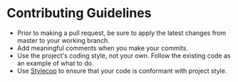 # Contributing Guidelines #

- Prior to making a pull request, be sure to apply the latest changes from master to your working branch.
- Add meaningful comments when you make your commits.
- Use the project's coding style, not your own. Follow the existing code as an example of what to do.
- Use [Stylecop](http://stylecop.codeplex.com/) to ensure that your code is conformant with project style.
